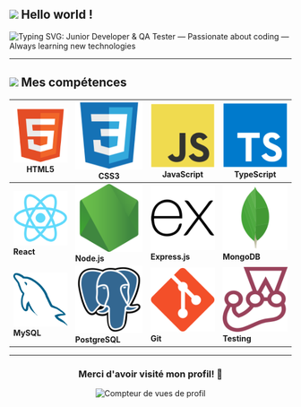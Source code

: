 ## <img src="https://media.giphy.com/media/VgCDAzcKvsR6OM0uWg/giphy.gif" width="50"> Hello world !

<div style="display:flex;justify-content:center;align-items:center;">
  <img
    src="https://readme-typing-svg.herokuapp.com?font=Fira+Code&size=25&duration=3000&pause=1000&color=36BCF7&center=true&vCenter=true&width=435&lines=Junior+Developer+%26+QA+Tester;Passionate+about+coding;Always+learning+new+technologies"
    alt="Typing SVG: Junior Developer & QA Tester — Passionate about coding — Always learning new technologies"
    style="max-width:100%;height:auto;display:block;"
    loading="lazy"
  />
</div>

---

## <img src="https://media.giphy.com/media/WUlplcMpOCEmTGBtBW/giphy.gif" width="30"> Mes compétences

<div align="center">

| ![HTML5](https://raw.githubusercontent.com/devicons/devicon/master/icons/html5/html5-original.svg) <br> **HTML5** | ![CSS3](https://raw.githubusercontent.com/devicons/devicon/master/icons/css3/css3-original.svg) <br> **CSS3** | ![JavaScript](https://raw.githubusercontent.com/devicons/devicon/master/icons/javascript/javascript-original.svg) <br> **JavaScript** | ![TypeScript](https://raw.githubusercontent.com/devicons/devicon/master/icons/typescript/typescript-original.svg) <br> **TypeScript** |
|---|---|---|---|
| ![React](https://raw.githubusercontent.com/devicons/devicon/master/icons/react/react-original.svg) <br> **React** | ![Node.js](https://raw.githubusercontent.com/devicons/devicon/master/icons/nodejs/nodejs-original.svg) <br> **Node.js** | ![Express.js](https://raw.githubusercontent.com/devicons/devicon/master/icons/express/express-original.svg) <br> **Express.js** | ![MongoDB](https://raw.githubusercontent.com/devicons/devicon/master/icons/mongodb/mongodb-original.svg) <br> **MongoDB** |
| ![MySQL](https://raw.githubusercontent.com/devicons/devicon/master/icons/mysql/mysql-original.svg) <br> **MySQL** | ![PostgreSQL](https://raw.githubusercontent.com/devicons/devicon/master/icons/postgresql/postgresql-original.svg) <br> **PostgreSQL** | ![Git](https://raw.githubusercontent.com/devicons/devicon/master/icons/git/git-original.svg) <br> **Git** | ![Testing](https://raw.githubusercontent.com/devicons/devicon/master/icons/jest/jest-plain.svg) <br> **Testing** |

</div>

---

<div align="center">
  
### Merci d'avoir visité mon profil! 👋
  
<img src="https://komarev.com/ghpvc/?username=your-username&color=blueviolet" alt="Compteur de vues de profil" />

</div>

